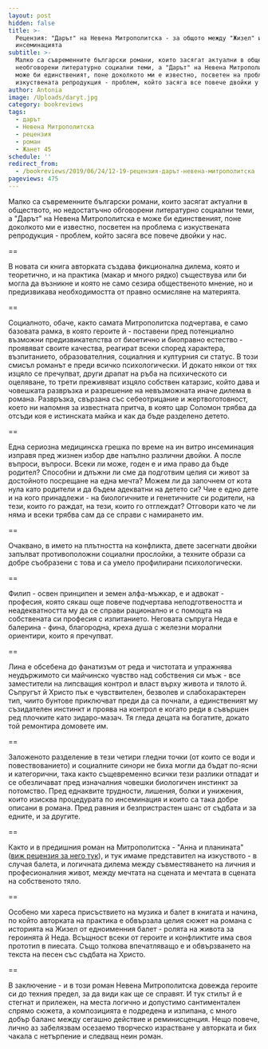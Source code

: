 ```yaml
---
layout: post
hidden: false
title: >-
  Рецензия: "Дарът" на Невена Митрополитска - за общото между "Жизел" и ин витро
  инсеминацията
subtitle: >-
  Малко са съвременните български романи, които засягат актуални в обществото и
  необговорени литературно социални теми, а "Дарът" на Невена Митрополитска е
  може би единственият, поне доколкото ми е известно, посветен на проблема с
  изкуствената репродукция - проблем, който засяга все повече двойки у нас
author: Antonia
image: /Uploads/daryt.jpg
category: bookreviews
tags:
  - дарът
  - Невена Митрополитска
  - рецензия
  - роман
  - Жанет 45
schedule: ''
redirect_from:
  - /bookreviews/2019/06/24/12-19-рецензия-дарът-невена-митрополитска
pageviews: 475
---
```

Малко са съвременните български романи, които засягат актуални в обществото, но недостатъчно обговорени литературно социални теми, а "Дарът" на Невена Митрополитска е може би единственият, поне доколкото ми е известно, посветен на проблема с изкуствената репродукция - проблем, който засяга все повече двойки у нас. 

\==

В новата си книга авторката създава фикционална дилема, която и теоретично, и на практика (макар и много рядко) съществува или би могла да възникне и която не само сезира общественото мнение, но и предизвикава необходимостта от правно осмисляне на материята. 

\==

Социалното, обаче, както самата Митрополитска подчертава, е само базовата рамка, в която героите й - поставени пред потенциално възможни предизвикателства от биоетичнo и биоправнo естество - проявяват своите качества, реагират всеки според характера, възпитанието, образователния, социалния и културния си статус. В този смисъл романът е преди всичко психологически. И докато някои от тях изцяло се пречупват, други драпат на ръба на психическото си оцеляване, то трети преживяват изцяло собствен катарзис, който дава и човешката развръзка и разрешение на невъзможната иначе дилема в романа. Развръзка, свързана със себеотрицание и жертвоготовност, което ни напомня за известната притча, в която цар Соломон трябва да отсъди коя е истинската майка и как да бъде разделено детето.

\==

Една сериозна медицинска грешка по време на ин витро инсеминация изправя пред жизнен избор две напълно различни двойки. А после въпроси, въпроси. Всеки ли може, годен е и има право да бъде родител? Способни и длъжни ли сме да подготвим целия си живот за достойното посрещане на една мечта? Можем ли да започнем от кота нула като родители и да бъдем адекватни на детето си? Чие е едно дете и на кого принадлежи - на биологичните и генетичните си родители, на тези, които го раждат, на тези, които го отглеждат? Отговори като че ли няма и всеки трябва сам да се справи с намирането им.

\==

Очаквано, в името на плътността на конфликта, двете засегнати двойки запълват противоположни социални прослойки, а техните образи са добре съобразени с това и са умело профилирани психологически.  

\==

Филип - освен принципен и земен алфа-мъжкар, е и адвокат - професия, която сякаш още повече подчертава неподготвеността и неадекватността му да се справи рационално и с помощта на собствената си професия с изпитанието. Неговата съпруга Неда е балерина - фина, благородна, креха душа с железни морални ориентири, които я пречупват. 

\==

Лина е обсебена до фанатизъм от реда и чистотата и упражнява неудържимото си майчинско чувство над собствения си мъж - все заместители на липсващия контрол и власт върху живота и тялото й. Съпругът й Христо пък е чувствителен, безволев и слабохарактерен тип, чиито бунтове приключват преди да са почнали, а единственият му съзидателен инстинкт и проява на контрол е когато реди в съвършен ред плочките като зидаро-мазач. Тя гледа децата на богатите, докато той ремонтира домовете им. 

\==

Заложеното разделение в тези четири гледни точки (от които се води и повествованието) и социалните синори не биха могли да бъдат по-ясни и категорични, така както същевременно всички тези разлики отпадат и се обезличават пред изначалния човешки биологичен инстинкт за потомство. Пред еднаквите трудности, лишения, болки и унижения, които изисква процедурата по инсеминация и които са така добре описани в романа. Пред равния и безпристрастен шанс от съдбата и за едните, и за другите. 

\==

Както и в предишния роман на Митрополитска - "Анна и планината" ([виж рецензия за него тук](https://literaturnirazgovori.com/bookreviews/2019/02/12/10-21-%D1%80%D0%B5%D1%86%D0%B5%D0%BD%D0%B7%D0%B8%D1%8F-%D0%BD%D0%B5%D0%B2%D0%B5%D0%BD%D0%B0-%D0%BC%D0%B8%D1%82%D1%80%D0%BE%D0%BF%D0%BE%D0%BB%D0%B8%D1%82%D1%81%D0%BA%D0%B0-%D0%B0%D0%BD%D0%BD%D0%B0-%D0%B8-%D0%BF%D0%BB%D0%B0%D0%BD%D0%B8%D0%BD%D0%B0%D1%82%D0%B0.html)), и тук имаме представител на изкуството - в случая балета, и логичната дилема между съвместяването на личния и професионалния живот, между мечтата на сцената и мечтата в сцената на собственото тяло. 

\==

Особено ми хареса присъствието на музика и балет в книгата и начина, по който авторката на практика е обвързала целия сюжет на романа с историята на Жизел от едноименния балет - ролята на живота за героинята й Неда. Всъщност всеки от героите и конфликтите има своя прототип в пиесата. Също толкова впечатляващо е и обвързването на текста на песен със съдбата на Христо.

\==

В заключение - и в този роман Невена Митрополитска довежда героите си до техния предел, за да види как ще се справят. И тук стилът й е стегнат и прилежен, на места логично и допустимо сантиментален спрямо сюжета, а композицията е подредена и изпипана, с много добър баланс между сегашно действие и реминисценция. Нещо повече, лично аз забелязвам осезаемо творческо израстване у авторката и бих чакала с нетърпение и следващ неин роман.
